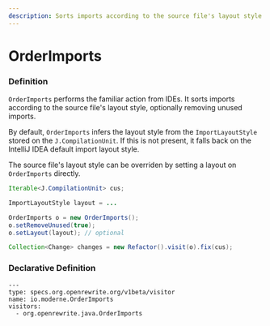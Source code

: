 ```yaml
---
description: Sorts imports according to the source file's layout style
---
```


# OrderImports

### Definition

`OrderImports` performs the familiar action from IDEs. It sorts imports according to the source file's layout style, optionally removing unused imports.

By default, `OrderImports` infers the layout style from the `ImportLayoutStyle` stored on the `J.CompilationUnit`. If this is not present, it falls back on the IntelliJ IDEA default import layout style.

The source file's layout style can be overriden by setting a layout on `OrderImports` directly.

```java
Iterable<J.CompilationUnit> cus;

ImportLayoutStyle layout = ...

OrderImports o = new OrderImports();
o.setRemoveUnused(true);
o.setLayout(layout); // optional

Collection<Change> changes = new Refactor().visit(o).fix(cus);
```

### Declarative Definition

```text
---
type: specs.org.openrewrite.org/v1beta/visitor
name: io.moderne.OrderImports
visitors:
  - org.openrewrite.java.OrderImports  
```

